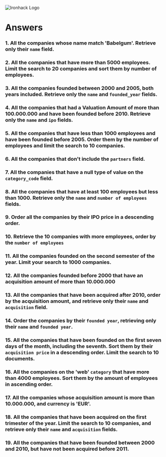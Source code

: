 ![Ironhack Logo](https://i.imgur.com/1QgrNNw.png)

# Answers

### 1. All the companies whose name match 'Babelgum'. Retrieve only their `name` field.

<!-- {name : 'Babelgum'} -->
<!-- db.companies.find({'name':'Babelgum'}) -->


### 2. All the companies that have more than 5000 employees. Limit the search to 20 companies and sort them by **number of employees**.

<!-- db.companies.find({number_of_employees: {$gt: 5000}}, {'name': 1, '_id':0}).limit(20).sort({number_of_employees:1}) --> 

### 3. All the companies founded between 2000 and 2005, both years included. Retrieve only the `name` and `founded_year` fields.

<!-- db.companies.find({$and : [{founded_year: {'$gte': 2000}}, {founded_year: {'$lte': 2005}}]}, {'name':1, 'founded_year':1, '_id':0}) -->

### 4. All the companies that had a Valuation Amount of more than 100.000.000 and have been founded before 2010. Retrieve only the `name` and `ipo` fields.

<!-- db.companies.find({$and : [{founded_year: {'$gte': 2000}}, {valuation_amount: {'$gt': 100000000}}]}, {'name':1, 'valuation_amount':1, '_id':0}) -->

### 5. All the companies that have less than 1000 employees and have been founded before 2005. Order them by the number of employees and limit the search to 10 companies.

<!-- db.companies.find({$and : [{founded_year: {'$lt': 2005}}, {number_of_employees: {'$lt': 1000}}]}, {'name':1, 'number_of_employees':1, '_id':0}) -->

### 6. All the companies that don't include the `partners` field.

<!--  db.companies.find({partners :{$exists : true}} , {'partners':1, '_id':0}) -->

### 7. All the companies that have a null type of value on the `category_code` field.

<!-- Your Code Goes Here -->

### 8. All the companies that have at least 100 employees but less than 1000. Retrieve only the `name` and `number of employees` fields.

<!-- db.companies.find({$and : [{number_of_employees :{$gte:100}} , {'number_of_employees':{$lt:1000}}]}, {'name':1, 'number_of_employees':1, '_id':0}) -->

### 9. Order all the companies by their IPO price in a descending order.

<!--{ipo: {$eq: 0}} -->

### 10. Retrieve the 10 companies with more employees, order by the `number of employees`

<!-- Filter: {number_of_employees: {$gt:0}}
	Project: {'number_of_employees':1, 'name':1, '_id':0}
	Sort: {number_of_employees:-1}
	Limit: 10 -->

### 11. All the companies founded on the second semester of the year. Limit your search to 1000 companies.

<!-- Filter:{founded_month: {$gte: 6}}
	Project: {'name':1, 'founded_month':1, '_id':0} 
	Limit: 1000 -->

<!-- ### 12. All the companies that have been 'deadpooled' after the third year. -->

<!-- Filter: {deadpooled_year: {$gte: 3}}
	Project: {'name':1, 'deadpooled_year':1, '_id':0}  -->

### 12. All the companies founded before 2000 that have an acquisition amount of more than 10.000.000

<!-- Filter: {$and: [{"acquisition.price_amount" : {$gte:10000000}}, {founded_year:{$lt: 2000}}]}
	Project: {name:1, 'acquisition.price_amount':1, founded_year:1, _id:0}-->

### 13. All the companies that have been acquired after 2010, order by the acquisition amount, and retrieve only their `name` and `acquisition` field.

<!-- Filter: {"acquisition.acquired_year" : {$gt:2010}}
	Project: {'name':1, 'acquisition':1, '_id':0}
	Sort: {"acquisition.price_amount":-1} -->

### 14. Order the companies by their `founded year`, retrieving only their `name` and `founded year`.

<!-- Filter: {founded_year: {$gt: 0}}
	Project: {'name':1, 'founded_year':1, '_id':0}
	Sort: {founded_year:1} -->

### 15. All the companies that have been founded on the first seven days of the month, including the seventh. Sort them by their `acquisition price` in a descending order. Limit the search to 10 documents.

<!-- Filter: {founded_day: {$lte: 7}}
	Project: {name:1, _id:0}
	Sort: {'acquisition.price_amount':-1}
	Limit: 10-->

### 16. All the companies on the 'web' `category` that have more than 4000 employees. Sort them by the amount of employees in ascending order.

<!-- Filter: {$and : [{number_of_employees :{$gte:4000}} , {'category_code': 'web'}]}
	Project: {name:1, number_of_employees :1, _id:0}
	Sort: {number_of_employees :1} -->

### 17. All the companies whose acquisition amount is more than 10.000.000, and currency is 'EUR'.

<!-- Filter: {$and: [{"acquisition.price_amount" : {$gte:10000000}}, {'acquisition.price_currency_code':'EUR'}]}
	Project: {name:1, _id:0}-->

### 18. All the companies that have been acquired on the first trimester of the year. Limit the search to 10 companies, and retrieve only their `name` and `acquisition` fields.

<!-- Filter: {"acquisition.acquired_month" : {$lte:3}}
	Project: {name:1, acquisition:1, _id:0 }-->

### 19. All the companies that have been founded between 2000 and 2010, but have not been acquired before 2011.

<!-- Filter: {$and: [{founded_year:{$gte:2000}},{founded_year:{$lte:2010}},{'acquisition.acquired_year':{$gte:2011}}]}
	Project: {name:1, founded_year:1, 'acquisition.acquired_year':1, _id:0} -->
